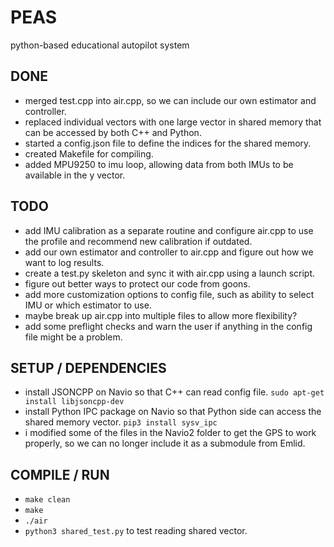# PEAS

python-based educational autopilot system

## DONE

- merged test.cpp into air.cpp, so we can include our own estimator and controller.
- replaced individual vectors with one large vector in shared memory that can be accessed by both C++ and Python.
- started a config.json file to define the indices for the shared memory.
- created Makefile for compiling.
- added MPU9250 to imu loop, allowing data from both IMUs to be available in the y vector.

## TODO

- add IMU calibration as a separate routine and configure air.cpp to use the profile and recommend new calibration if outdated.
- add our own estimator and controller to air.cpp and figure out how we want to log results.
- create a test.py skeleton and sync it with air.cpp using a launch script.
- figure out better ways to protect our code from goons.
- add more customization options to config file, such as ability to select IMU or which estimator to use.
- maybe break up air.cpp into multiple files to allow more flexibility?
- add some preflight checks and warn the user if anything in the config file might be a problem.

## SETUP / DEPENDENCIES

- install JSONCPP on Navio so that C++ can read config file. `sudo apt-get install libjsoncpp-dev`
- install Python IPC package on Navio so that Python side can access the shared memory vector. `pip3 install sysv_ipc`
- i modified some of the files in the Navio2 folder to get the GPS to work properly, so we can no longer include it as a submodule from Emlid.

## COMPILE / RUN

- `make clean`
- `make`
- `./air`
- `python3 shared_test.py` to test reading shared vector.
